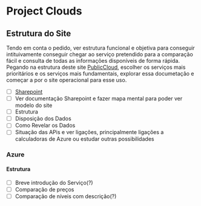 # Project Clouds

## Estrutura do Site

Tendo em conta o pedido, ver estrutura funcional e objetiva para conseguir intituivamente conseguir chegar ao serviço pretendido para a comparação fácil e consulta de todas as informações disponíveis de forma rápida.
Pegando na estrutura deste site [PublicCloud](https://comparecloud.in/), escolher os serviços mais prioritários e os serviços mais fundamentais, explorar essa documetação e começar a por o site operacional para esse uso.

- [ ] [Sharepoint](https://www.microsoft.com/pt-pt/microsoft-365/sharepoint/collaboration)
- [ ] Ver documentação Sharepoint e fazer mapa mental para poder ver modelo do site
- [ ] Estrutura
- [ ] Disposição dos Dados
- [ ] Como Revelar os Dados
- [ ] Situação das APis e ver ligações, principalmente ligações a calculadoras de Azure ou estudar outras possibilidades

### Azure

#### Estrutura

- [ ] Breve introdução do Serviço(?)
- [ ] Comparação de preços
- [ ] Comparação de níveis com descrição(?)
